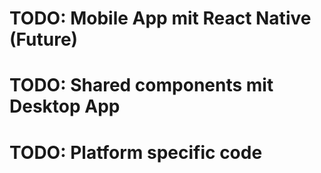 # TODO: Mobile App mit React Native (Future)
# TODO: Shared components mit Desktop App
# TODO: Platform specific code
